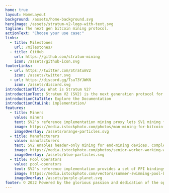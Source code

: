 ```yaml
---
home: true
layout: HomeLayout
background: /assets/home-background.svg
heroImage: /assets/stratum-v2-logo-with-text.svg
tagline: The next gen bitcoin mining protocol.
actionText: "Choose your use case:"
links:
  - title: Milestones
    url: /milestones/
  - title: GitHub
    url: https://github.com/stratum-mining
    icon: /assets/github-icon.svg
footerLinks:
  - url: https://twitter.com/StratumV2
    icon: /assets/twitter.svg
  - url: https://discord.gg/TsuT3YJWKN
    icon: /assets/discord.svg
introductionTitle: What is Stratum V2?
introductionText: Stratum V2 (SV2) is the next generation protocol for pooled mining. It makes data transfers more efficient, reduces miners' infrastructure requirements, and secures miners' network communications. Stratum V2's subprotocols allow miners to build their own block templates and mine their selected transactions to further decentralize the Bitcoin mining network.
introductionCtaTitle: Explore the Documentation
introductionCtaLink: implementation/
features:
  - title: Miners
    value: miners
    text: SV2's reference implementation mining proxy lets SV1 mining farms proxy to SV2 with 0 downtime, offering immediate improvements to miners' network security. Full integration of the SV2 implementation also improves data transfer efficiency and reduces the miner's infrastructure requirements.
    image: https://media.istockphoto.com/photos/man-mining-for-bitcoin-picture-id939519232?s=612x612
    imageOverlay: /assets/orange-particles.svg
  - title: Manufacturers
    value: manufacturers
    text: SV2 enables header-only mining for end-mining devices, completely eliminating the need for extranonce, Merkle path handling, and any coinbase modification on downstream machines. This simplified mode streamlines miners' computation and lightens server-side validation.
    image: https://media.istockphoto.com/photos/senior-worker-working-with-welding-tool-picture-id1266644220?s=612x612
    imageOverlay: /assets/blue-particles.svg
  - title: Pool Operators
    value: pool-operators
    text: SV2's reference implementation provides a set of FFI bindings for mining pools to integrate SV2 into their existing software stack. This allows pools to use SV2 without any additional configuration, in conjunction with the mining-proxy allowing mining pools' workers to operate on either Sv1 or Sv2 protocol implementations.
    image: https://media.istockphoto.com/vectors/summer-swimming-pool-background-illustration-with-inflatable-ring-vector-id1304928779?s=612x612
    imageOverlay: /assets/purple-planet.svg
footer: © 2022 Powered by the glorious passion and dedication of the open-source bitcoin community.
---
```


